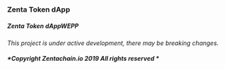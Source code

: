 ### Zenta Token dApp

##### Zenta Token dAppWEPP
*This project is under active development, there may be breaking changes.*
##### *Copyright Zentachain.io 2019 All rights reserved *
